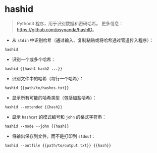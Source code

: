# hashid

> Python3 程序，用于识别数据和密码哈希。
> 更多信息：<https://github.com/psypanda/hashID>。

- 从 `stdin` 中识别哈希（通过输入、复制粘贴或将哈希通过管道传入程序）：

`hashid`

- 识别一个或多个哈希：

`hashid {{hash1 hash2 ...}}`

- 识别文件中的哈希（每行一个哈希）：

`hashid {{path/to/hashes.txt}}`

- 显示所有可能的哈希类型（包括加盐哈希）：

`hashid --extended {{hash}}`

- 显示 `hashcat` 的模式编号和 `john` 的格式字符串：

`hashid --mode --john {{hash}}`

- 将输出保存到文件，而不是打印到 `stdout`：

`hashid --outfile {{path/to/output.txt}} {{hash}}`
